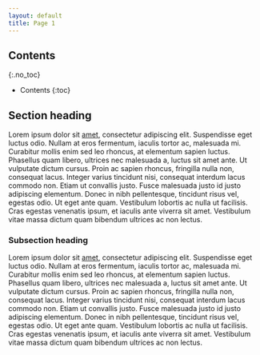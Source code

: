 ```yaml
---
layout: default
title: Page 1
---
```


## Contents
{:.no_toc}
* Contents
{:toc}

## Section heading

Lorem ipsum dolor sit [amet](page2.html), consectetur adipiscing elit.
Suspendisse eget luctus odio. Nullam at eros fermentum, iaculis tortor ac,
malesuada mi.  Curabitur mollis enim sed leo rhoncus, at elementum sapien
luctus. Phasellus quam libero, ultrices nec malesuada a, luctus sit amet ante.
Ut vulputate dictum cursus. Proin ac sapien rhoncus, fringilla nulla non,
consequat lacus.  Integer varius tincidunt nisi, consequat interdum lacus
commodo non. Etiam ut convallis justo. Fusce malesuada justo id justo
adipiscing elementum. Donec in nibh pellentesque, tincidunt risus vel, egestas
odio. Ut eget ante quam.  Vestibulum lobortis ac nulla ut facilisis. Cras
egestas venenatis ipsum, et iaculis ante viverra sit amet. Vestibulum vitae
massa dictum quam bibendum ultrices ac non lectus. 

### Subsection heading

Lorem ipsum dolor sit [amet](page2.html), consectetur adipiscing elit.
Suspendisse eget luctus odio. Nullam at eros fermentum, iaculis tortor ac,
malesuada mi.  Curabitur mollis enim sed leo rhoncus, at elementum sapien
luctus. Phasellus quam libero, ultrices nec malesuada a, luctus sit amet ante.
Ut vulputate dictum cursus. Proin ac sapien rhoncus, fringilla nulla non,
consequat lacus.  Integer varius tincidunt nisi, consequat interdum lacus
commodo non. Etiam ut convallis justo. Fusce malesuada justo id justo
adipiscing elementum. Donec in nibh pellentesque, tincidunt risus vel, egestas
odio. Ut eget ante quam.  Vestibulum lobortis ac nulla ut facilisis. Cras
egestas venenatis ipsum, et iaculis ante viverra sit amet. Vestibulum vitae
massa dictum quam bibendum ultrices ac non lectus. 
